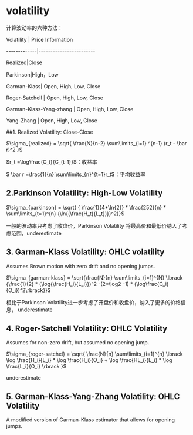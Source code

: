 # volatility
计算波动率的六种方法：

Volatility | Price Information

-------------|------------------------

Realized|Close 

Parkinson|High，Low

Garman-Klass| Open, High, Low, Close

Roger-Satchell | Open, High, Low, Close

Garman-Klass-Yang-zhang | Open, High, Low, Close

Yang-Zhang | Open, High, Low, Close

##1. Realized Volatility: Close-Close

$\sigma_{realized} = \sqrt{  \frac{N}{n-2} \sum\limits_{i=1} ^{n-1} (r_t - \bar r)^2  }$   

 $r_t =\log\frac{C_t}{C_{t-1}}$：收益率

$ \bar r =\frac{1}{n} \sum\limits_{n}^{t=1}r_t$：平均收益率

## 2.Parkinson Volatility: High-Low Volatility

$\sigma_{parkinson} = \sqrt{ { \frac{1}{4*\ln{2}} * \frac{252}{n} * \sum\limits_{t=1}^{n} {\ln{(\frac{H_t}{L_t})}}^2}}$

一般的波动率只考虑了收盘价，Parkinson Volatility 将最高价和最低价纳入了考虑范围，underestimate

## 3. Garman-Klass Volatility: OHLC volatility

Assumes Brown motion with zero drift and no opening jumps.

$\sigma_{garman-klass} = \sqrt{\frac{N}{n} \sum\limits_{i=1}^{N} \lbrack {\frac{1}{2} * (\log{\frac{H_i}{L_i}})^2 -(2*\log2 -1) * (\log\frac{C_i}{O_i})^2\rbrack}}$

相比于Parkinson Volatility进一步考虑了开盘价和收盘价，纳入了更多的价格信息， underestimate

## 4. Roger-Satchell Volatility: OHLC Volatility

Assumes for non-zero drift, but assumed no opening jump. 

$\sigma_{roger-satchel} = \sqrt{ \frac{N}{n} \sum\limits_{i=1}^{n} \lbrack \log \frac{H_i}{L_i} * \log \frac{H_i}{O_i} + \log \frac{HL_i}{L_i} * \log \frac{L_i}{O_i} \rbrack }$

underestimate

## 5. Garman-Klass-Yang-Zhang Volatility: OHLC Volatility

A modified version of Garman-Klass estimator that allows for opening jumps.





